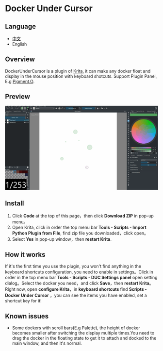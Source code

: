 # Docker Under Cursor

## Language

- [中文](/README__ZH.md)
- English

## Overview

DockerUnderCursor is a plugin of [Krita](https://krita.org/), it can make any docker float and display in the mouse position with keyboard shotcuts. Support Plugin Panel, E.g [Pigment.O](https://github.com/EyeOdin/Pigment.O).

## Preview

![This is an image](https://github.com/Aqaao/DockerUnderCursor/blob/main/IMAGE/preview.gif)

## Install

1. Click **Code** at the top of this page，then click **Download ZIP** in pop-up menu。
2. Open Krita, click in order the top menu bar **Tools \- Scripts \- Import Python Plugin from File**, find zip file you downloaded，click open。
3. Select **Yes** in pop-up window，then **restart Krita**.

## How it works

If it's the first time you use the plugin, you won't find anything in the keyboard shortcuts configuration, you need to enable in settings。Click in order in the top menu bar **Tools \- Scripts \- DUC Settings panel** open setting dialog。Select the docker you need，and click **Save**，then **restart Krita**。Right now, open **configure Krita**，in **keyboard shortcuts** find **Scripts - Docker Under Cursor** ，you can see the items you have enabled, set a shortcut key for it!

## Known issues

- Some dockers with scroll bars(E.g Palette), the height of docker becomes smaller after switching the display multiple times.You need to drag the docker in the floating state to get it to attach and docked to the main window, and then it's normal.
  